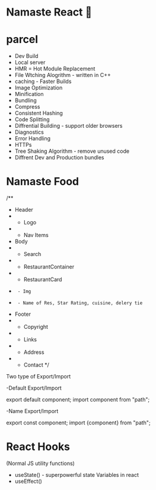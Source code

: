 
# Namaste React 🚀

# parcel
- Dev Build
- Local server
- HMR = Hot Module Replacement
- File Wtching Alogrithm - written in C++
- caching - Faster Builds
- Image Optimization
- Minification
- Bundling
- Compress
- Consistent Hashing
- Code Splitting
- Diffrential Building - support older browsers
- Diagnostics
- Error Handling
- HTTPs
- Tree Shaking Algorithm - remove unused code 
- Diffrent Dev and Production bundles


# Namaste Food

/**
 * Header
 *  - Logo
 *  - Nav Items
 * Body
 *  - Search
 *  - RestaurantContainer
 *    - RestaurantCard
 *      - Img
 *      - Name of Res, Star Rating, cuisine, delery tie
 * Footer
 *  - Copyright
 *  - Links
 *  - Address
 *  - Contact
 */


Two type of Export/Import

-Default Export/Import

 export default component;
 import component from "path";

-Name Export/Import

 export const component;
 import {component} from "path";

# React Hooks
  (Normal JS  utility functions)
- useState() - superpowerful state Variables in react
- useEffect()
